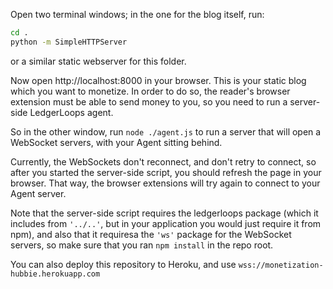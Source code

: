 Open two terminal windows; in the one for the blog itself, run:

```sh
cd .
python -m SimpleHTTPServer
```

or a similar static webserver for this folder.

Now open http://localhost:8000 in your browser. This is your static blog which you want to monetize. In order to do so, the reader's browser extension must be able to send money to you, so you need to run a server-side LedgerLoops agent.

So in the other window, run `node ./agent.js` to run a server that will open a WebSocket servers, with your Agent sitting behind.

Currently, the WebSockets don't reconnect, and don't retry to connect, so after you started the server-side script, you should refresh the page in your browser. That way, the browser extensions will try again to connect to your Agent server.

Note that the server-side script requires the ledgerloops package (which it includes from `'../..'`, but in your application you would just require it from npm), and also that it requiresa the `'ws'` package for the WebSocket servers, so make sure that you ran `npm install` in the repo root.

You can also deploy this repository to Heroku, and use `wss://monetization-hubbie.herokuapp.com` 

